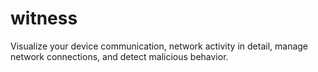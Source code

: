 # witness
Visualize your device communication, network activity in detail, manage network connections, and detect malicious behavior.

